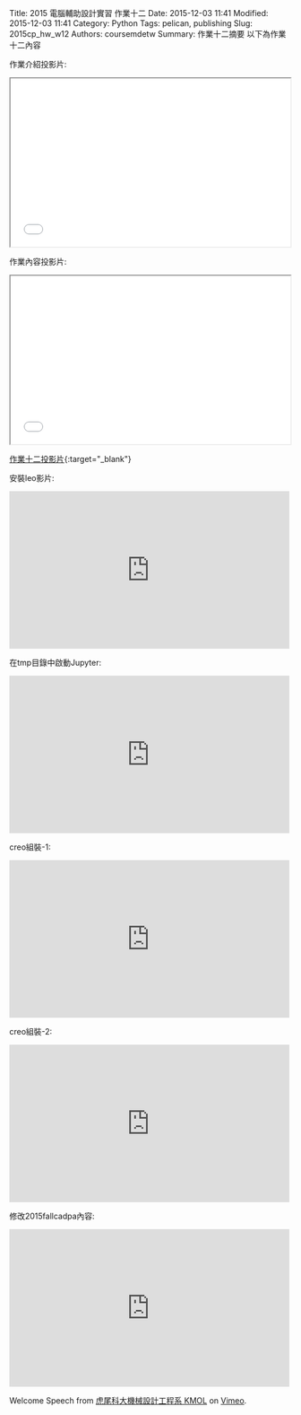 Title: 2015 電腦輔助設計實習 作業十二
Date: 2015-12-03 11:41
Modified: 2015-12-03 11:41
Category: Python
Tags: pelican, publishing
Slug: 2015cp_hw_w12
Authors: coursemdetw
Summary: 作業十二摘要
以下為作業十二內容

作業介紹投影片:

<iframe src=" cadp_w12_lecture.html" width="500" height="300"></iframe>

作業內容投影片:

<iframe src=" cadp_w12_simplest.html" width="500" height="300"></iframe>

[作業十二投影片](simplest7.html){:target="_blank"}

 安裝leo影片:

<iframe src="https://player.vimeo.com/video/147714806" width="500" height="281" frameborder="0" webkitallowfullscreen mozallowfullscreen allowfullscreen></iframe> 

 在tmp目錄中啟動Jupyter:
 
 <iframe src="https://player.vimeo.com/video/147715109" width="500" height="281" frameborder="0" webkitallowfullscreen mozallowfullscreen allowfullscreen></iframe> 
 
 creo組裝-1:
 
<iframe src="https://player.vimeo.com/video/147715199" width="500" height="281" frameborder="0" webkitallowfullscreen mozallowfullscreen allowfullscreen></iframe> 
 
 creo組裝-2:
 
<iframe src="https://player.vimeo.com/video/147715247" width="500" height="281" frameborder="0" webkitallowfullscreen mozallowfullscreen allowfullscreen></iframe>

 修改2015fallcadpa內容:
 
<iframe src="https://player.vimeo.com/video/148349503" width="500" height="281" frameborder="0" webkitallowfullscreen mozallowfullscreen allowfullscreen></iframe>

Welcome Speech</a> from <a href="https://vimeo.com/user24079973">虎尾科大機械設計工程系 KMOL</a> on <a href="https://vimeo.com">Vimeo</a>.</p>
